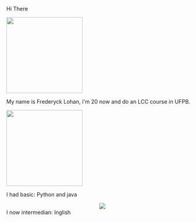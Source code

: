 Hi There

<img src="https://i.pinimg.com/originals/c4/1e/30/c41e304c90f23e849be92efcfe096b9e.gif" width="200" />
  
My name is Frederyck Lohan, i'm 20 now and do an LCC course in UFPB. 

<img src="https://user-images.githubusercontent.com/45157446/161337980-87a1b2e4-99ea-4fc8-ab1e-faa61357b40d.gif" width="200" />

I had basic:
Python and java      
<div align = "center">
  <img src= "https://github-readme-stats.vercel.app/api?username=gowther1387&show_icons=true&theme=dark" />
</div>
I now intermedian:
Inglish
